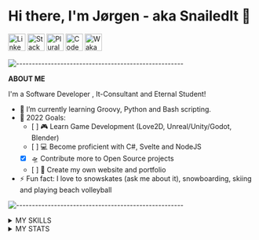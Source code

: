 # Hi there, I'm Jørgen - aka Snailedlt 👋

[<img title="Linkedin" height=35px src="https://cdn.jsdelivr.net/gh/devicons/devicon/icons/linkedin/linkedin-original.svg" />][Linkedin]
[<img title="StackOverflow" height=35px src="https://upload.wikimedia.org/wikipedia/commons/e/ef/Stack_Overflow_icon.svg" />][StackOverflow]
[<img title="Pluralsight" height=35px src="https://user-images.githubusercontent.com/43886029/184349691-bc76017d-1548-4663-8aad-8c1415b99f27.svg" />][Pluralsight]
[<img title="Codewars" height=35px src="https://www.codewars.com/packs/assets/logo.61192cf7.svg" />][Codewars]
[<img title="WakaTime" height=35px src="https://user-images.githubusercontent.com/43886029/193454699-4bd4e5d2-4dfb-4093-bd2a-35915fe0daf4.svg" />][WakaTime]

![-----------------------------------------------------](
https://raw.githubusercontent.com/andreasbm/readme/master/assets/lines/aqua.png)

**ABOUT ME**

I'm a Software Developer , It-Consultant and Eternal Student!
- 🌱 I’m currently learning Groovy, Python and Bash scripting.
- 🥅 2022 Goals: 
  - [ ] 🎮 Learn Game Development (Love2D, Unreal/Unity/Godot, Blender)
  - [ ] 💻 Become proficient with C#, Svelte and NodeJS
  - [x] 🛸 Contribute more to Open Source projects
  - [ ] 📄 Create my own website and portfolio
- ⚡ Fun fact: I love to snowskates (ask me about it), snowboarding, skiing and playing beach volleyball

![-----------------------------------------------------](
https://raw.githubusercontent.com/andreasbm/readme/master/assets/lines/aqua.png)

<details>
  <summary>MY SKILLS </summary>

<div align="center"><i>Languages, Frameworks and Databases are ordered by proficiency (highest to lowest)</i><div/>

<div align="center"><b>Languages</b><div/>

[<img alt="Java" title="Java" width="35px" src="https://cdn.jsdelivr.net/gh/devicons/devicon/icons/java/java-original.svg" />][Java meme]
[<img alt="JavaScript" title="JavaScript" width="35px" src="https://cdn.jsdelivr.net/gh/devicons/devicon/icons/javascript/javascript-original.svg" />][JavaScript meme]
[<img alt="C#" title="C#" width="35px" src="https://cdn.jsdelivr.net/gh/devicons/devicon/icons/csharp/csharp-original.svg" />][C# meme]
[<img alt="Groovy" title="Groovy" width="35px" src="https://cdn.jsdelivr.net/gh/devicons/devicon/icons/groovy/groovy-original.svg" />][Groovy meme]
[<img alt="Bash" title="Bash" width="35px" src="https://cdn.jsdelivr.net/gh/devicons/devicon/icons/bash/bash-original.svg" />][Bash meme]
[<img alt="Python" title="Python" width="35px" src="https://cdn.jsdelivr.net/gh/devicons/devicon/icons/python/python-original.svg" />][Python meme]
[<img alt="Kotlin" title="Kotlin" width="35px" src="https://cdn.jsdelivr.net/gh/devicons/devicon/icons/kotlin/kotlin-original.svg" />][Kotlin meme]
[<img alt="HTML5" title="HTML5" width="35px" src="https://cdn.jsdelivr.net/gh/devicons/devicon/icons/html5/html5-original.svg" />][HTML5 meme]
[<img alt="PHP" title="PHP" width="35px" src="https://cdn.jsdelivr.net/gh/devicons/devicon/icons/php/php-original.svg" />][PHP meme]
[<img alt="CSS3" title="CSS3" width="35px" src="https://cdn.jsdelivr.net/gh/devicons/devicon/icons/css3/css3-original.svg" />][CSS3 meme]
[<img alt="Lua" title="Lua" width="35px" src="https://cdn.jsdelivr.net/gh/devicons/devicon/icons/lua/lua-original.svg" />][Lua meme]

<div align="center"><b>Frameworks and Libraries</b><div/>

<img alt="Svelte" title="Svelte" width="35px" src="https://cdn.jsdelivr.net/gh/devicons/devicon/icons/svelte/svelte-original.svg" />
<img alt="Vue" title="Vue" width="35px" src="https://cdn.jsdelivr.net/gh/devicons/devicon/icons/vuejs/vuejs-original.svg" />
<img alt="Laravel" title="Laravel" width="35px" src="https://cdn.jsdelivr.net/gh/devicons/devicon/icons/laravel/laravel-plain.svg" />
<img alt="Discord.js" title="Discord.js" width="35px" src="https://cdn.jsdelivr.net/gh/devicons/devicon/icons/discordjs/discordjs-original.svg" />
<img alt="Node.js" title="Node.js" width="35px" src="https://cdn.jsdelivr.net/gh/devicons/devicon/icons/nodejs/nodejs-original.svg" />
<img alt="React" title="React" width="35px" src="https://cdn.jsdelivr.net/gh/devicons/devicon/icons/react/react-original.svg" />
<img alt="Meteor" title="Meteor" width="35px" src="https://cdn.jsdelivr.net/gh/devicons/devicon/icons/meteor/meteor-original.svg" />

<div align="center"><b>Databases</b><div/>

<img alt="Azure SQL Database" title="Azure SQL Database" width="35px" src="https://code.benco.io/icon-collection/azure-docs/sql-database.svg" />
<img alt="MariaDB" title="MariaDB" width="35px" src="https://mariadb.com/wp-content/uploads/2019/11/mariadb-logo-vertical_blue.svg" />
<img alt="MySQL" title="MySQL" width="35px" src="https://cdn.jsdelivr.net/gh/devicons/devicon/icons/mysql/mysql-original.svg" />
<img alt="SQLite" title="SQLite" width="35px" src="https://cdn.jsdelivr.net/gh/devicons/devicon/icons/sqlite/sqlite-original.svg" />
<img alt="MongoDB" title="MongoDB" width="35px" src="https://cdn.jsdelivr.net/gh/devicons/devicon/icons/mongodb/mongodb-original.svg" />

<div align="center"><b>IDE's and Code Editors</b><div/>

<img alt="Visual Studio Code" title="Visual Studio Code" width="35px" src="https://cdn.jsdelivr.net/gh/devicons/devicon/icons/vscode/vscode-original.svg" />
<img alt="Android Studio" title="Android Studio" width="35px" src="https://cdn.jsdelivr.net/gh/devicons/devicon/icons/androidstudio/androidstudio-original.svg" />
<img alt="WebStorm" title="WebStorm" width="35px" src="https://cdn.freebiesupply.com/logos/large/2x/webstorm-icon-logo-svg-vector.svg" />
<img alt="PHPStorm" title="PHPStorm" width="35px" src="https://cdn.freebiesupply.com/logos/large/2x/phpstorm-1-logo-svg-vector.svg" />
<img alt="IntelliJ" title="IntelliJ" width="35px" src="https://cdn.freebiesupply.com/logos/large/2x/intellij-idea-1-logo-svg-vector.svg" />
<img alt="Netbeans" title="Netbeans" width="35px" src="https://upload.wikimedia.org/wikipedia/commons/9/98/Apache_NetBeans_Logo.svg" />
<img alt="Visual Studio" title="Visual Studio" width="35px" src="https://cdn.jsdelivr.net/gh/devicons/devicon/icons/visualstudio/visualstudio-plain.svg" />

<div align="center"><b>Tools</b><div/>

[<img alt="Git" title="Git" width="35px" src="https://cdn.jsdelivr.net/gh/devicons/devicon/icons/git/git-original.svg" />][Git meme]
[<picture>
  <source media="(prefers-color-scheme: dark)" srcset="https://user-images.githubusercontent.com/43886029/180790910-37fc43da-eb83-4db6-9079-469fe83be1d5.svg">
  <img alt="GitHub" title="GitHub" width="35px"  src="https://cdn.jsdelivr.net/gh/devicons/devicon/icons/github/github-original.svg">
</picture>][GitHub meme]
[<img alt="GitLab" title="GitLab" width="35px" src="https://cdn.jsdelivr.net/gh/devicons/devicon/icons/gitlab/gitlab-original.svg" />][GitLab meme]
[<img alt="BitBucket" title="BitBucket" width="35px" src="https://cdn.jsdelivr.net/gh/devicons/devicon/icons/bitbucket/bitbucket-original.svg" />][BitBucket meme]
[<img alt="Azure DevOps" title="Azure DevOps" width="35px" src="https://cdn.jsdelivr.net/npm/simple-icons@3.13.0/icons/azuredevops.svg" />][Azure DevOps meme]
[<img alt="Azure" title="Azure" width="35px" src="https://cdn.jsdelivr.net/gh/devicons/devicon/icons/azure/azure-original.svg" />][Azure meme]
[<img alt="Azure Data Factory" title="Azure Data Factory" width="35px" src="https://code.benco.io/icon-collection/azure-docs/data-factory.svg" />][Azure Data Factory meme]
[<img alt="Azure Logic Apps" title="Azure Logic Apps" width="35px" src="https://code.benco.io/icon-collection/azure-docs/logic-apps.svg" />][Azure Logic Apps meme]
[<img alt="Power BI" title="Power BI" width="35px" src="https://powerbi.microsoft.com/pictures/application-logos/svg/powerbi.svg" />][Power Bi meme]
[<img alt="Jira" title="Jira" width="35px" src="https://cdn.jsdelivr.net/gh/devicons/devicon/icons/jira/jira-original.svg" />][Jira meme]
[<img alt="Confluence" title="Confluence" width="35px" src="https://cdn.jsdelivr.net/gh/devicons/devicon/icons/confluence/confluence-original.svg" />][Confluence meme]
[<img alt="Trello" title="Trello" width="35px" src="https://cdn.jsdelivr.net/gh/devicons/devicon/icons/trello/trello-plain.svg" />][Trello meme]
[<img alt="IFTTT" title="IFTTT" width="35px" src="https://cdn.jsdelivr.net/gh/devicons/devicon/icons/ifttt/ifttt-original.svg" />][IFTTT meme]
[<img alt="Jenkins" title="Jenkins" width="35px" src="https://cdn.jsdelivr.net/gh/devicons/devicon/icons/jenkins/jenkins-original.svg" />][Jenkins meme]
[<img alt="Maven" title="Maven" width="35px" src="https://user-images.githubusercontent.com/43886029/158700244-8b9a5dd1-53e8-4ea5-a0d5-3727094a35d6.svg" />][Maven meme]

<div align="center"><b>Operating Systems</b><div/>

<img alt="Windows 10" title="Windows 10" width="35px" src="https://upload.wikimedia.org/wikipedia/commons/4/48/Windows_logo_-_2012_%28dark_blue%29.svg" />
<img alt="Linux" title="Linux" width="35px" src="https://cdn.jsdelivr.net/gh/devicons/devicon/icons/linux/linux-original.svg" />
<img alt="Ubuntu" title="Ubuntu" width="35px" src="https://cdn.jsdelivr.net/gh/devicons/devicon/icons/ubuntu/ubuntu-plain.svg" />

<div align="center"><b>Game Development</b><div/>

[<img alt="Unity" title="Unity" width="35px" src="https://cdn.jsdelivr.net/gh/devicons/devicon/icons/unity/unity-original.svg" />][Unity meme]
[<img alt="LOVE2D" title="LOVE2D" width="35px" src="https://user-images.githubusercontent.com/43886029/169504610-658aacdf-ee9c-41f3-aad2-5eebaa3f5d26.png" />][LOVE2D meme]

</details>

<details>
  <summary>MY STATS</summary>  

*Check out [my wakatime profile](https://wakatime.com/@Snailedlt) to see more stats*
<img align="left" width="100%" alt="Snailedlt's GitHub Stats" src="https://github-readme-stats.vercel.app/api?username=Snailedlt&&theme=react-dark&show_icons=true&hide_border=true&bg_color=0d1117&title_color=22eded&icon_color=22eded&text_color=cacaca&color=22eded&border_radius=0&count_private=true" />
<img align="left" width="100%" alt="Snailedlt's GitHub Contributions Graph" src="https://activity-graph.herokuapp.com/graph?username=Snailedlt&theme=react-dark&bg_color=0d1117&color=22eded&line=22eded&point=00000000&area=true&area_color=22EDED&hide_border=true&custom_title=Contributions">

  
  <!--START_SECTION:waka-->
![Code Time](http://img.shields.io/badge/Code%20Time-249%20hrs%2029%20mins-blue)

![Profile Views](http://img.shields.io/badge/Profile%20Views-217-blue)

![Lines of code](https://img.shields.io/badge/From%20Hello%20World%20I%27ve%20Written-72%20Thousand%20lines%20of%20code-blue)

**I'm a Night 🦉** 

```text
🌞 Morning    29 commits     ██░░░░░░░░░░░░░░░░░░░░░░░   8.55% 
🌆 Daytime    113 commits    ████████░░░░░░░░░░░░░░░░░   33.33% 
🌃 Evening    127 commits    █████████░░░░░░░░░░░░░░░░   37.46% 
🌙 Night      70 commits     █████░░░░░░░░░░░░░░░░░░░░   20.65%

```
📅 **I'm Most Productive on Friday** 

```text
Monday       48 commits     ███░░░░░░░░░░░░░░░░░░░░░░   14.16% 
Tuesday      50 commits     ███░░░░░░░░░░░░░░░░░░░░░░   14.75% 
Wednesday    48 commits     ███░░░░░░░░░░░░░░░░░░░░░░   14.16% 
Thursday     37 commits     ██░░░░░░░░░░░░░░░░░░░░░░░   10.91% 
Friday       63 commits     ████░░░░░░░░░░░░░░░░░░░░░   18.58% 
Saturday     34 commits     ██░░░░░░░░░░░░░░░░░░░░░░░   10.03% 
Sunday       59 commits     ████░░░░░░░░░░░░░░░░░░░░░   17.4%

```


📊 **This Week I Spent My Time On** 

```text
💬 Programming Languages: 
Svelte                   6 hrs 29 mins       ████████░░░░░░░░░░░░░░░░░   33.04% 
Python                   4 hrs 38 mins       ██████░░░░░░░░░░░░░░░░░░░   23.6% 
YAML                     2 hrs 51 mins       ███░░░░░░░░░░░░░░░░░░░░░░   14.54% 
SCSS                     1 hr 27 mins        █░░░░░░░░░░░░░░░░░░░░░░░░   7.45% 
JSON                     1 hr 13 mins        █░░░░░░░░░░░░░░░░░░░░░░░░   6.21%

🔥 Editors: 
VS Code                  19 hrs 38 mins      █████████████████████████   100.0%

💻 Operating System: 
Windows                  19 hrs 38 mins      █████████████████████████   100.0%

```


 Last Updated on 04/10/2022 12:40:33 UTC
<!--END_SECTION:waka-->
</details>


[linkedin]: https://www.linkedin.com/in/j%C3%B8rgen-kalsnes-hagen/

<!-- 
  -- MEMES 
  -->
<!-- Programming Languages -->
[Java meme]: https://programmerhumor.io/wp-content/webp-express/webp-images/doc-root/wp-content/uploads/2021/11/programmerhumor-io-java-memes-backend-memes-98d607643ca200e-608x703.jpg.webp
[Kotlin meme]: https://pbs.twimg.com/media/EQf-wm_XUAEcbBq.jpg
[JavaScript meme]: https://programmerhumor.io/wp-content/webp-express/webp-images/doc-root/wp-content/uploads/2021/09/programmerhumor-io-java-memes-javascript-memes-0fd04525696ec49-608x925.png.webp
[HTML5 meme]: https://programmerhumor.io/wp-content/webp-express/webp-images/doc-root/wp-content/uploads/2021/10/programmerhumor-io-programming-memes-frontend-memes-c590882db3f917d-608x728.jpg.webp
[C# meme]: https://programmerhumor.io/programming-memes/java-bros-3/
[PHP meme]: https://programmerhumor.io/wp-content/webp-express/webp-images/doc-root/wp-content/uploads/2021/05/programmerhumor-io-614c5b412d-608x949.jpg.webp
[CSS3 meme]: https://miro.medium.com/max/1000/1*xi7ddfL9LpTH-pdY20Y_Cw.gif
[Lua meme]: https://i.redd.it/t7mtabt8d5nz.jpg
[Python meme]: https://i.redd.it/i0imk0ay05k21.jpg
[Groovy meme]: https://user-images.githubusercontent.com/43886029/157637452-84d3bad7-b57a-4afc-8eda-4adff65118a1.png
[Bash meme]: https://user-images.githubusercontent.com/43886029/162264202-9aee70cd-b119-483e-be1e-aab89985670f.png

<!-- Tools -->
[Git meme]: https://user-images.githubusercontent.com/43886029/157639155-c14530f1-5795-4482-83cf-16809a7aed06.png
[GitHub meme]: https://user-images.githubusercontent.com/43886029/157639602-23052518-3d3a-4f4b-a3b8-7fd289d544cf.png
[GitLab meme]: https://user-images.githubusercontent.com/43886029/157641490-72fd1bfb-29d7-476f-84aa-5bb0c91e4122.png
[BitBucket meme]: https://user-images.githubusercontent.com/43886029/157640660-8897dad3-9e14-4dad-beca-6b229bb73228.png
[Azure meme]: https://user-images.githubusercontent.com/43886029/157645457-fdfc5c73-31d7-4282-98ae-8ca51ec748d9.png
[Azure DevOps meme]: https://user-images.githubusercontent.com/43886029/157641850-86337eeb-a0b9-4a9a-900f-1ab0541e38bb.png
[Azure Data Factory meme]: https://user-images.githubusercontent.com/43886029/157644242-298cafb3-688f-4425-bd14-e76b3147e32b.png
[Azure Logic Apps meme]: https://user-images.githubusercontent.com/43886029/157645139-97761f51-09d5-4380-9a70-496c9aa8f575.png
[Power Bi meme]: https://user-images.githubusercontent.com/43886029/157645773-37dc6d41-64d0-4fff-82a0-f4794d919baf.png
[Jira meme]: https://preview.redd.it/a7598vzeco581.gif?width=480&format=mp4&s=a1fc2ebc9089936dbb1978f383f4a4f3c0e416db
[Confluence meme]: https://user-images.githubusercontent.com/43886029/157646720-2486d4e0-6756-4b9d-b739-520366976d44.png
[Trello meme]: https://user-images.githubusercontent.com/43886029/157647945-be64a8ed-a339-485a-9cd6-6bfcb8c0a521.png
[IFTTT meme]: https://user-images.githubusercontent.com/43886029/157648557-4e2c54e0-b095-45fe-b4b2-c1b20637fd92.png
[Jenkins meme]: https://user-images.githubusercontent.com/43886029/157637933-ab947763-6f73-4e78-8495-11f31d552d3f.png
[Maven meme]: https://user-images.githubusercontent.com/43886029/158696683-d101dea1-ab00-47b4-8020-e43ce3920534.png

<!-- Game Development-->
[Unity meme]: https://user-images.githubusercontent.com/43886029/169505596-37343310-b153-4e41-8f37-4cb6b48a48cf.png
[LOVE2D meme]: https://user-images.githubusercontent.com/43886029/169507210-d0df3862-06e2-4fb7-b4ee-7a8b5318f1f9.png

<!-- Socials links -->
[Linkedin]: https://www.linkedin.com/in/jorgenkh/
[Pluralsight]: https://app.pluralsight.com/profile/jorgenh
[StackOverflow]: https://stackoverflow.com/users/12206312
[Codewars]: https://www.codewars.com/users/Snailedlt
[WakaTime]: https://wakatime.com/@Snailedlt
